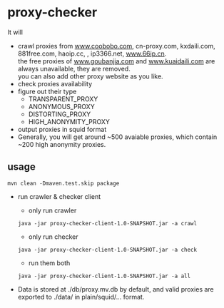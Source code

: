 # proxy-checker
It will 

* crawl proxies from www.coobobo.com, cn-proxy.com, kxdaili.com, 881free.com, haoip.cc, , ip3366.net, www.66ip.cn.  
  the free proxies of www.goubanjia.com and www.kuaidaili.com are always unavailable, they are removed.   
 you can also add other proxy website as you like.
* check proxies availability
* figure out their type
  * TRANSPARENT_PROXY
  * ANONYMOUS_PROXY
  * DISTORTING_PROXY
  * HIGH_ANONYMITY_PROXY
* output proxies in squid format
* Generally, you will get around ~500 avaiable proxies, which contain ~200 high anonymity proxies.

## usage
`mvn clean -Dmaven.test.skip package`
 
* run crawler & checker client
 
    * only run crawler   
    
    `java -jar proxy-checker-client-1.0-SNAPSHOT.jar -a crawl`


    * only run checker
    
    `java -jar proxy-checker-client-1.0-SNAPSHOT.jar -a check`
    
    * run them both
    
    `java -jar proxy-checker-client-1.0-SNAPSHOT.jar -a all`

* Data is stored at ./db/proxy.mv.db by default, and valid proxies are exported to ./data/ in plain/squid/... format.
